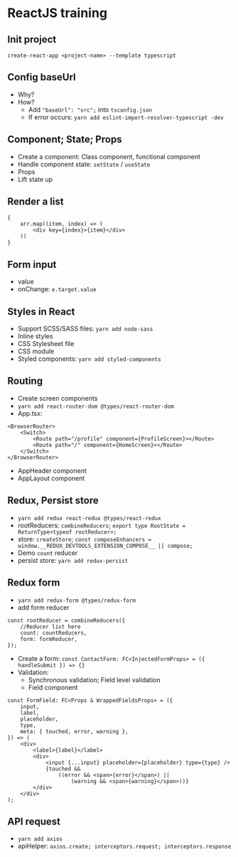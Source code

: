 # ReactJS training

## Init project

`create-react-app <project-name> --template typescript`

## Config baseUrl

-   Why?
-   How?
    -   Add `"baseUrl": "src";` into `tsconfig.json`
    -   If error occurs: `yarn add eslint-import-resolver-typescript -dev`

## Component; State; Props

-   Create a component: Class component, functional component
-   Handle component state: `setState` / `useState`
-   Props
-   Lift state up

## Render a list

```
{
    arr.map((item, index) => (
        <div key={index}>{item}</div>
    ))
}
```

## Form input

-   value
-   onChange: `e.target.value`

## Styles in React

-   Support SCSS/SASS files: `yarn add node-sass`
-   Inline styles
-   CSS Stylesheet file
-   CSS module
-   Styled components: `yarn add styled-components`

## Routing

-   Create screen components
-   `yarn add react-router-dom @types/react-router-dom`
-   App.tsx:

```
<BrowserRouter>
    <Switch>
        <Route path="/profile" component={ProfileScreen}></Route>
        <Route path="/" component={HomeScreen}></Route>
    </Switch>
</BrowserRouter>
```

-   AppHeader component
-   AppLayout component

## Redux, Persist store

-   `yarn add redux react-redux @types/react-redux`
-   rootReducers: `combineReducers`; `export type RootState = ReturnType<typeof rootReducer>;`
-   store: `createStore`; `const composeEnhancers = window.__REDUX_DEVTOOLS_EXTENSION_COMPOSE__ || compose;`
-   Demo `count` reducer
-   persist store: `yarn add redux-persist`

## Redux form

-   `yarn add redux-form @types/redux-form`
-   add form reducer
```
const rootReducer = combineReducers({
    //Reducer list here
    count: countReducers,
    form: formReducer,
});
```

-   Create a form: `const ContactForm: FC<InjectedFormProps> = ({ handleSubmit }) => {}`
-   Validation:
    -   Synchronous validation; Field level validation
    -   Field component

```
const FormField: FC<Props & WrappedFieldsProps> = ({
    input,
    label,
    placeholder,
    type,
    meta: { touched, error, warning },
}) => (
    <div>
        <label>{label}</label>
        <div>
            <input {...input} placeholder={placeholder} type={type} />
            {touched &&
                ((error && <span>{error}</span>) ||
                    (warning && <span>{warning}</span>))}
        </div>
    </div>
);
```

## API request

-   `yarn add axios`
-   apiHelper: `axios.create; interceptors.request; interceptors.response`
